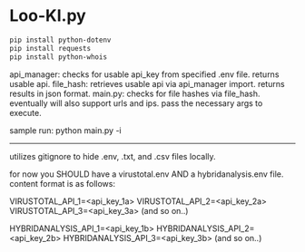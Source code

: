 # Loo-KI.py

```bash
pip install python-dotenv
pip install requests
pip install python-whois
```

api_manager: checks for usable api_key from specified .env file. returns usable api.
file_hash: retrieves usable api via api_manager import. returns results in json format.
main.py: checks for file hashes via file_hash. eventually will also support urls and ips. pass the necessary args to execute.

sample run:
python main.py -i <hash>

-------------------------------------

utilizes gitignore to hide .env, .txt, and .csv files locally.

for now you SHOULD have a virustotal.env AND a hybridanalysis.env file. content format is as follows:

VIRUSTOTAL_API_1=<api_key_1a>
VIRUSTOTAL_API_2=<api_key_2a>
VIRUSTOTAL_API_3=<api_key_3a>
(and so on..)

HYBRIDANALYSIS_API_1=<api_key_1b>
HYBRIDANALYSIS_API_2=<api_key_2b>
HYBRIDANALYSIS_API_3=<api_key_3b>
(and so on..)